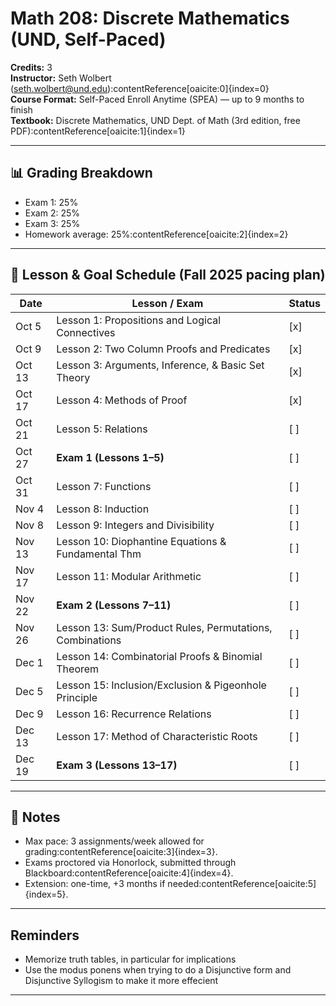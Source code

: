 # Math 208: Discrete Mathematics (UND, Self-Paced)

**Credits:** 3  
**Instructor:** Seth Wolbert (seth.wolbert@und.edu):contentReference[oaicite:0]{index=0}  
**Course Format:** Self-Paced Enroll Anytime (SPEA) — up to 9 months to finish  
**Textbook:** Discrete Mathematics, UND Dept. of Math (3rd edition, free PDF):contentReference[oaicite:1]{index=1}  

---

## 📊 Grading Breakdown
- Exam 1: 25%  
- Exam 2: 25%  
- Exam 3: 25%  
- Homework average: 25%:contentReference[oaicite:2]{index=2}  

---

## 📅 Lesson & Goal Schedule (Fall 2025 pacing plan)

| Date       | Lesson / Exam                                          | Status |
|------------|--------------------------------------------------------|--------|
| Oct 5      | Lesson 1: Propositions and Logical Connectives         | [x]    |
| Oct 9      | Lesson 2: Two Column Proofs and Predicates             | [x]    |
| Oct 13     | Lesson 3: Arguments, Inference, & Basic Set Theory     | [x]    |
| Oct 17     | Lesson 4: Methods of Proof                             | [x]    |
| Oct 21     | Lesson 5: Relations                                    | [ ]    |
| Oct 27     | **Exam 1 (Lessons 1–5)**                               | [ ]    |
| Oct 31     | Lesson 7: Functions                                    | [ ]    |
| Nov 4      | Lesson 8: Induction                                    | [ ]    |
| Nov 8      | Lesson 9: Integers and Divisibility                    | [ ]    |
| Nov 13     | Lesson 10: Diophantine Equations & Fundamental Thm     | [ ]    |
| Nov 17     | Lesson 11: Modular Arithmetic                          | [ ]    |
| Nov 22     | **Exam 2 (Lessons 7–11)**                              | [ ]    |
| Nov 26     | Lesson 13: Sum/Product Rules, Permutations, Combinations | [ ]    |
| Dec 1      | Lesson 14: Combinatorial Proofs & Binomial Theorem     | [ ]    |
| Dec 5      | Lesson 15: Inclusion/Exclusion & Pigeonhole Principle  | [ ]    |
| Dec 9      | Lesson 16: Recurrence Relations                        | [ ]    |
| Dec 13     | Lesson 17: Method of Characteristic Roots              | [ ]    |
| Dec 19     | **Exam 3 (Lessons 13–17)**                             | [ ]    |

---

## 📝 Notes
- Max pace: 3 assignments/week allowed for grading:contentReference[oaicite:3]{index=3}.  
- Exams proctored via Honorlock, submitted through Blackboard:contentReference[oaicite:4]{index=4}.  
- Extension: one-time, +3 months if needed:contentReference[oaicite:5]{index=5}.  

---

## Reminders
- Memorize truth tables, in particular for implications
- Use the modus ponens when trying to do a Disjunctive form and Disjunctive Syllogism to make it more effecient

---
